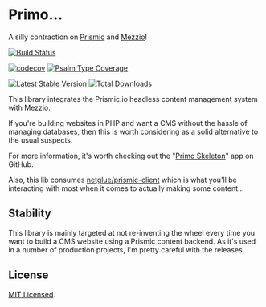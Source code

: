 # Primo…

A silly contraction on [Prismic](https://prismic.io) and [Mezzio](https://docs.mezzio.dev)!

[![Build Status](https://github.com/netglue/primo/workflows/Continuous%20Integration/badge.svg)](https://github.com/netglue/primo/actions?query=workflow%3A"Continuous+Integration")

[![codecov](https://codecov.io/gh/netglue/primo/branch/main/graph/badge.svg)](https://codecov.io/gh/netglue/primo)
[![Psalm Type Coverage](https://shepherd.dev/github/netglue/primo/coverage.svg)](https://shepherd.dev/github/netglue/primo)

[![Latest Stable Version](https://poser.pugx.org/netglue/primo/v/stable)](https://packagist.org/packages/netglue/primo)
[![Total Downloads](https://poser.pugx.org/netglue/primo/downloads)](https://packagist.org/packages/netglue/primo)


This library integrates the Prismic.io headless content management system with Mezzio.

If you're building websites in PHP and want a CMS without the hassle of managing databases, then this is worth considering as a solid alternative to the usual suspects.

For more information, it's worth checking out the "[Primo Skeleton](https://github.com/netglue/primo-skeleton)" app on GitHub.

Also, this lib consumes [netglue/prismic-client](https://github.com/netglue/prismic-client) which is what you'll be interacting with most when it comes to actually making some content…

## Stability

This library is mainly targeted at not re-inventing the wheel every time you want to build a CMS website using a Prismic content backend. As it's used in a number of production projects, I'm pretty careful with the releases.

## License

[MIT Licensed](./LICENSE.md).

